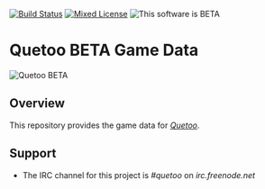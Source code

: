 [![Build Status](http://ci.quetoo.org/buildStatus/icon?job=Quetoo-Linux-x86_64)](http://ci.quetoo.org/job/Quetoo-Linux-x86_64/)
[![Mixed License](https://img.shields.io/badge/license-GPL%20v2-yellowgreen.svg)](http://quetoo.org/books/documentation/licensing)
![This software is BETA](https://img.shields.io/badge/development_stage-BETA-yellowgreen.svg)

# Quetoo BETA Game Data

![Quetoo BETA](http://farm8.staticflickr.com/7052/6840396962_e01802d3f9_c.jpg)

## Overview

This repository provides the game data for [_Quetoo_](https://github.com/jdolan/quetoo).

## Support
 * The IRC channel for this project is *#quetoo* on *irc.freenode.net*
